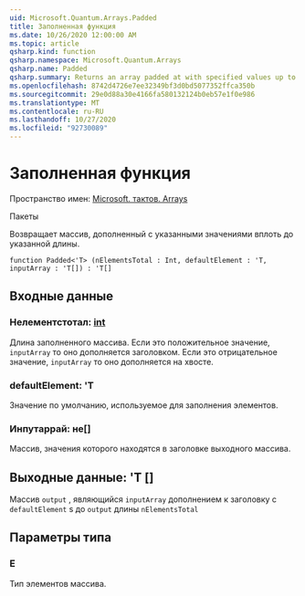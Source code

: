 ```yaml
---
uid: Microsoft.Quantum.Arrays.Padded
title: Заполненная функция
ms.date: 10/26/2020 12:00:00 AM
ms.topic: article
qsharp.kind: function
qsharp.namespace: Microsoft.Quantum.Arrays
qsharp.name: Padded
qsharp.summary: Returns an array padded at with specified values up to a specified length.
ms.openlocfilehash: 8742d4726e7ee32349bf3d0bd5077352ffca350b
ms.sourcegitcommit: 29e0d88a30e4166fa580132124b0eb57e1f0e986
ms.translationtype: MT
ms.contentlocale: ru-RU
ms.lasthandoff: 10/27/2020
ms.locfileid: "92730089"
---
```

# <a name="padded-function"></a>Заполненная функция

Пространство имен: [Microsoft. тактов. Arrays](xref:Microsoft.Quantum.Arrays)

Пакеты [](https://nuget.org/packages/)


Возвращает массив, дополненный с указанными значениями вплоть до указанной длины.

```qsharp
function Padded<'T> (nElementsTotal : Int, defaultElement : 'T, inputArray : 'T[]) : 'T[]
```


## <a name="input"></a>Входные данные

### <a name="nelementstotal--int"></a>Нелементстотал: [int](xref:microsoft.quantum.lang-ref.int)

Длина заполненного массива. Если это положительное значение, `inputArray` то оно дополняется заголовком. Если это отрицательное значение, `inputArray` то оно дополняется на хвосте.


### <a name="defaultelement--t"></a>defaultElement: 'T

Значение по умолчанию, используемое для заполнения элементов.


### <a name="inputarray--t"></a>Инпутаррай: не[]

Массив, значения которого находятся в заголовке выходного массива.



## <a name="output--t"></a>Выходные данные: 'T []

Массив `output` , являющийся `inputArray` дополнением к заголовку с `defaultElement` s до `output` длины `nElementsTotal`

## <a name="type-parameters"></a>Параметры типа

### <a name="t"></a>Е

Тип элементов массива.